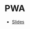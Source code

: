 # PWA

- [Slides](https://docs.google.com/presentation/d/1M3-mmdmJixrTgmx0gs4GF4xDn9G19lO1i3YmzoknX6Q/edit?usp=sharing)

